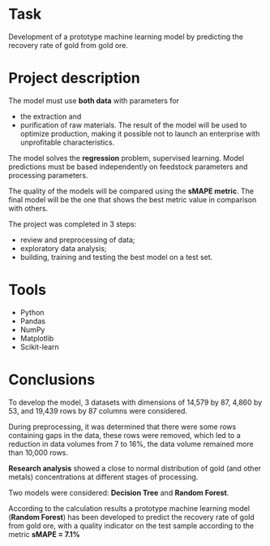 # Task
Development of a prototype machine learning model by predicting the recovery rate of gold from gold ore.

# Project description
The model must use **both data** with parameters for 
- the extraction and
- purification of raw materials.
The result of the model will be used to optimize production, making it possible not to launch an enterprise with unprofitable characteristics.

The model solves the **regression** problem, supervised learning.
Model predictions must be based independently on feedstock parameters and processing parameters.

The quality of the models will be compared using the **sMAPE metric**. 
The final model will be the one that shows the best metric value in comparison with others.

The project was completed in 3 steps:
- review and preprocessing of data;
- exploratory data analysis;
- building, training and testing the best model on a test set.

# Tools
- Python
- Pandas
- NumPy
- Matplotlib
- Scikit-learn

# Сonclusions
To develop the model, 3 datasets with dimensions of 14,579 by 87, 4,860 by 53, and 19,439 rows by 87 columns were considered.

During preprocessing, it was determined that there were some rows containing gaps in the data, these rows were removed, which led to a reduction in data volumes from 7 to 16%, the data volume remained more than 10,000 rows.

**Research analysis** showed a close to normal distribution of gold (and other metals) concentrations at different stages of processing.

Two models were considered: **Decision Tree** and **Random Forest**.

According to the calculation results a prototype machine learning model (**Random Forest**) has been developed to predict the recovery rate of gold from gold ore, with a quality indicator on the test sample according to the metric **sMAPE = 7.1%**
